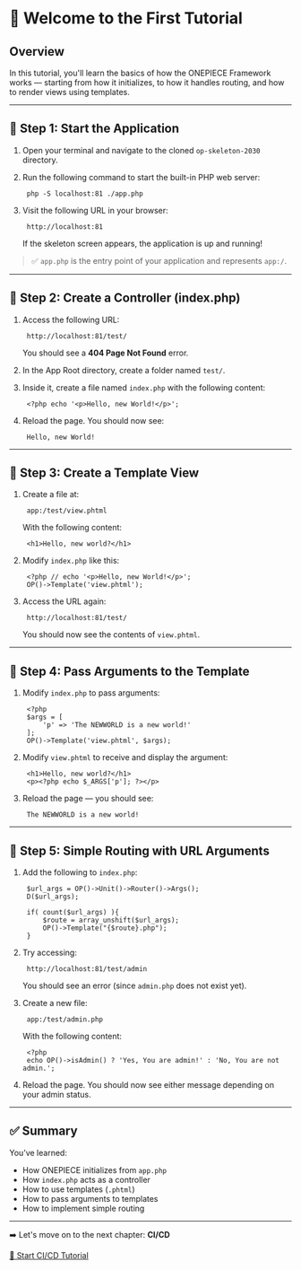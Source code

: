 # 🎉 Welcome to the First Tutorial

## Overview

In this tutorial, you'll learn the basics of how the ONEPIECE Framework works — starting from how it initializes, to how it handles routing, and how to render views using templates.

----

## 🔧 Step 1: Start the Application

1. Open your terminal and navigate to the cloned `op-skeleton-2030` directory.
2. Run the following command to start the built-in PHP web server:

        php -S localhost:81 ./app.php

3. Visit the following URL in your browser:

        http://localhost:81

   If the skeleton screen appears, the application is up and running!

> ✅ `app.php` is the entry point of your application and represents `app:/`.

----

## 📁 Step 2: Create a Controller (index.php)

1. Access the following URL:

        http://localhost:81/test/

   You should see a **404 Page Not Found** error.
2. In the App Root directory, create a folder named `test/`.
3. Inside it, create a file named `index.php` with the following content:

        <?php echo '<p>Hello, new World!</p>';

4. Reload the page. You should now see:

        Hello, new World!

----

## 🎨 Step 3: Create a Template View

1. Create a file at:

        app:/test/view.phtml

   With the following content:

        <h1>Hello, new world?</h1>

2. Modify `index.php` like this:

        <?php // echo '<p>Hello, new World!</p>';
        OP()->Template('view.phtml');

3. Access the URL again:

        http://localhost:81/test/

   You should now see the contents of `view.phtml`.

----

## 🧾 Step 4: Pass Arguments to the Template

1. Modify `index.php` to pass arguments:

        <?php
        $args = [
            'p' => 'The NEWWORLD is a new world!'
        ];
        OP()->Template('view.phtml', $args);

2. Modify `view.phtml` to receive and display the argument:

        <h1>Hello, new world?</h1>
        <p><?php echo $_ARGS['p']; ?></p>

3. Reload the page — you should see:

        The NEWWORLD is a new world!

----

## 🔀 Step 5: Simple Routing with URL Arguments

1. Add the following to `index.php`:

        $url_args = OP()->Unit()->Router()->Args();
        D($url_args);

        if( count($url_args) ){
            $route = array_unshift($url_args);
            OP()->Template("{$route}.php");
        }

2. Try accessing:

        http://localhost:81/test/admin

   You should see an error (since `admin.php` does not exist yet).

3. Create a new file:

        app:/test/admin.php

   With the following content:

        <?php
        echo OP()->isAdmin() ? 'Yes, You are admin!' : 'No, You are not admin.';

4. Reload the page. You should now see either message depending on your admin status.

----

## ✅ Summary

You’ve learned:

- How ONEPIECE initializes from `app.php`
- How `index.php` acts as a controller
- How to use templates (`.phtml`)
- How to pass arguments to templates
- How to implement simple routing

----

➡️ Let's move on to the next chapter: **CI/CD**

[🚀 Start CI/CD Tutorial](./cicd.md)
